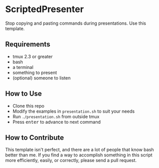 # ScriptedPresenter

Stop copying and pasting commands during presentations. Use this template.

## Requirements

* tmux 2.3 or greater
* bash
* a terminal
* something to present
* (optional) someone to listen

## How to Use

* Clone this repo
* Modify the examples in `presentation.sh` to suit your needs
* Run `./presentation.sh` from outside tmux
* Press <kbd>enter</kbd> to advance to next command

## How to Contribute

This template isn't perfect, and there are a lot of people that know bash better
than me. If you find a way to accomplish something in this script more
efficiently, easily, or correctly, please send a pull request.

